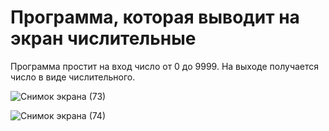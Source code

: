 # Программа, которая выводит на экран числительные 
Программа простит на вход число от 0 до 9999. На выходе получается число в виде числительного. 

![Снимок экрана (73)](https://user-images.githubusercontent.com/89965762/134020945-1bed5713-b42d-407c-be4d-8f911f00201a.png)

![Снимок экрана (74)](https://user-images.githubusercontent.com/89965762/134021128-eaa5cce4-0214-4569-b1be-cf37fc153837.png)
